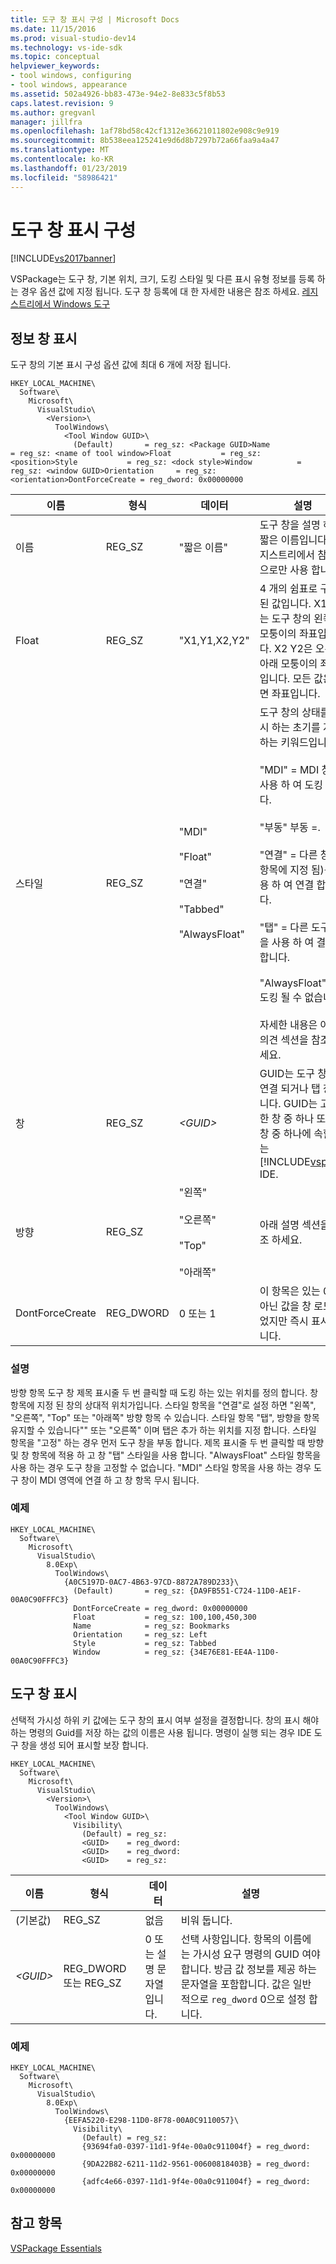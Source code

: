 ```yaml
---
title: 도구 창 표시 구성 | Microsoft Docs
ms.date: 11/15/2016
ms.prod: visual-studio-dev14
ms.technology: vs-ide-sdk
ms.topic: conceptual
helpviewer_keywords:
- tool windows, configuring
- tool windows, appearance
ms.assetid: 502a4926-bb83-473e-94e2-8e833c5f8b53
caps.latest.revision: 9
ms.author: gregvanl
manager: jillfra
ms.openlocfilehash: 1af78bd58c42cf1312e36621011802e908c9e919
ms.sourcegitcommit: 8b538eea125241e9d6d8b7297b72a66faa9a4a47
ms.translationtype: MT
ms.contentlocale: ko-KR
ms.lasthandoff: 01/23/2019
ms.locfileid: "58986421"
---
```

# <a name="tool-window-display-configuration"></a>도구 창 표시 구성
[!INCLUDE[vs2017banner](../includes/vs2017banner.md)]

VSPackage는 도구 창, 기본 위치, 크기, 도킹 스타일 및 다른 표시 유형 정보를 등록 하는 경우 옵션 값에 지정 됩니다. 도구 창 등록에 대 한 자세한 내용은 참조 하세요. [레지스트리에서 Windows 도구](../extensibility/tool-windows-in-the-registry.md)  
  
## <a name="window-display-information"></a>정보 창 표시  
 도구 창의 기본 표시 구성 옵션 값에 최대 6 개에 저장 됩니다.  
  
```  
HKEY_LOCAL_MACHINE\  
  Software\  
    Microsoft\  
      VisualStudio\  
        <Version>\  
          ToolWindows\  
            <Tool Window GUID>\  
              (Default)       = reg_sz: <Package GUID>Name            = reg_sz: <name of tool window>Float           = reg_sz: <position>Style           = reg_sz: <dock style>Window          = reg_sz: <window GUID>Orientation     = reg_sz: <orientation>DontForceCreate = reg_dword: 0x00000000  
```  
  
|이름|형식|데이터|설명|  
|----------|----------|----------|-----------------|  
|이름|REG_SZ|"짧은 이름"|도구 창을 설명 하는 짧은 이름입니다. 레지스트리에서 참조용 으로만 사용 합니다.|  
|Float|REG_SZ|"X1,Y1,X2,Y2"|4 개의 쉼표로 구분 된 값입니다. X1, Y1는 도구 창의 왼쪽 위 모퉁이의 좌표입니다. X2 Y2은 오른쪽 아래 모퉁이의 좌표입니다. 모든 값은 화면 좌표입니다.|  
|스타일|REG_SZ|"MDI"<br /><br /> "Float"<br /><br /> "연결"<br /><br /> "Tabbed"<br /><br /> "AlwaysFloat"|도구 창의 상태를 표시 하는 초기를 지정 하는 키워드입니다.<br /><br /> "MDI" = MDI 창을 사용 하 여 도킹 합니다.<br /><br /> "부동" 부동 =.<br /><br /> "연결" = 다른 창 (창 항목에 지정 됨)를 사용 하 여 연결 합니다.<br /><br /> "탭" = 다른 도구 창을 사용 하 여 결합 합니다.<br /><br /> "AlwaysFloat" = 도킹 될 수 없습니다.<br /><br /> 자세한 내용은 아래 의견 섹션을 참조 하세요.|  
|창|REG_SZ|*\<GUID>*|GUID는 도구 창 수 연결 되거나 탭 창입니다. GUID는 고유한 창 중 하나 또는 창 중 하나에 속할 수는 [!INCLUDE[vsprvs](../includes/vsprvs-md.md)] IDE.|  
|방향|REG_SZ|"왼쪽"<br /><br /> "오른쪽"<br /><br /> "Top"<br /><br /> "아래쪽"|아래 설명 섹션을 참조 하세요.|  
|DontForceCreate|REG_DWORD|0 또는 1|이 항목은 있는 0이 아닌 값을 창 로드 되었지만 즉시 표시 됩니다.|  
  
### <a name="comments"></a>설명  
 방향 항목 도구 창 제목 표시줄 두 번 클릭할 때 도킹 하는 있는 위치를 정의 합니다. 창 항목에 지정 된 창의 상대적 위치가입니다. 스타일 항목을 "연결"로 설정 하면 "왼쪽", "오른쪽", "Top" 또는 "아래쪽" 방향 항목 수 있습니다. 스타일 항목 "탭", 방향을 항목 유지할 수 있습니다"" 또는 "오른쪽" 이며 탭은 추가 하는 위치를 지정 합니다. 스타일 항목을 "고정" 하는 경우 먼저 도구 창을 부동 합니다. 제목 표시줄 두 번 클릭할 때 방향 및 창 항목에 적용 하 고 창 "탭" 스타일을 사용 합니다. "AlwaysFloat" 스타일 항목을 사용 하는 경우 도구 창을 고정할 수 없습니다. "MDI" 스타일 항목을 사용 하는 경우 도구 창이 MDI 영역에 연결 하 고 창 항목 무시 됩니다.  
  
### <a name="example"></a>예제  
  
```  
HKEY_LOCAL_MACHINE\  
  Software\  
    Microsoft\  
      VisualStudio\  
        8.0Exp\  
          ToolWindows\  
            {A0C5197D-0AC7-4B63-97CD-8872A789D233}\  
              (Default)       = reg_sz: {DA9FB551-C724-11D0-AE1F-00A0C90FFFC3}  
              DontForceCreate = reg_dword: 0x00000000  
              Float           = reg_sz: 100,100,450,300  
              Name            = reg_sz: Bookmarks  
              Orientation     = reg_sz: Left  
              Style           = reg_sz: Tabbed  
              Window          = reg_sz: {34E76E81-EE4A-11D0-00A0C90FFFC3}  
```  
  
## <a name="tool-window-visibility"></a>도구 창 표시  
 선택적 가시성 하위 키 값에는 도구 창의 표시 여부 설정을 결정합니다. 창의 표시 해야 하는 명령의 Guid를 저장 하는 값의 이름은 사용 됩니다. 명령이 실행 되는 경우 IDE 도구 창을 생성 되어 표시할 보장 합니다.  
  
```  
HKEY_LOCAL_MACHINE\  
  Software\  
    Microsoft\  
      VisualStudio\  
        <Version>\  
          ToolWindows\  
            <Tool Window GUID>\  
              Visibility\  
                (Default) = reg_sz:  
                <GUID>    = reg_dword:  
                <GUID>    = reg_dword:  
                <GUID>    = reg_sz:  
```  
  
|이름|형식|데이터|설명|  
|----------|----------|----------|-----------------|  
|(기본값)|REG_SZ|없음|비워 둡니다.|  
|*\<GUID>*|REG_DWORD 또는 REG_SZ|0 또는 설명 문자열입니다.|선택 사항입니다. 항목의 이름에는 가시성 요구 명령의 GUID 여야 합니다. 방금 값 정보를 제공 하는 문자열을 포함합니다. 값은 일반적으로 `reg_dword` 0으로 설정 합니다.|  
  
### <a name="example"></a>예제  
  
```  
HKEY_LOCAL_MACHINE\  
  Software\  
    Microsoft\  
      VisualStudio\  
        8.0Exp\  
          ToolWindows\  
            {EEFA5220-E298-11D0-8F78-00A0C9110057}\  
              Visibility\  
                (Default) = reg_sz:  
                {93694fa0-0397-11d1-9f4e-00a0c911004f} = reg_dword: 0x00000000  
                {9DA22B82-6211-11d2-9561-00600818403B} = reg_dword: 0x00000000  
                {adfc4e66-0397-11d1-9f4e-00a0c911004f} = reg_dword: 0x00000000  
```  
  
## <a name="see-also"></a>참고 항목  
 [VSPackage Essentials](../misc/vspackage-essentials.md)
